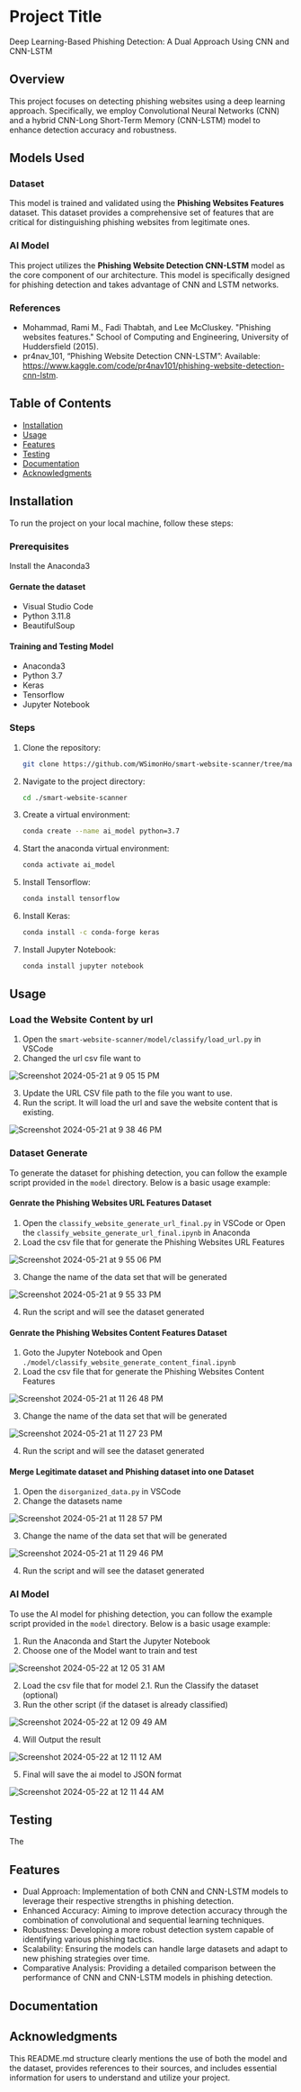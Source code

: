 # Project Title

Deep Learning-Based Phishing Detection: A Dual Approach Using CNN and CNN-LSTM


## Overview
This project focuses on detecting phishing websites using a deep learning approach. Specifically, we employ Convolutional Neural Networks (CNN) and a hybrid CNN-Long Short-Term Memory (CNN-LSTM) model to enhance detection accuracy and robustness.


## Models Used

### Dataset

This model is trained and validated using the **Phishing Websites Features** dataset. This dataset provides a comprehensive set of features that are critical for distinguishing phishing websites from legitimate ones.


### AI Model

This project utilizes the **Phishing Website Detection CNN-LSTM** model as the core component of our architecture. This model is specifically designed for phishing detection and takes advantage of CNN and LSTM networks.


### References
- Mohammad, Rami M., Fadi Thabtah, and Lee McCluskey. "Phishing websites features." School of Computing and Engineering, University of Huddersfield (2015).
- pr4nav_101, “Phishing Website Detection CNN-LSTM”: Available: https://www.kaggle.com/code/pr4nav101/phishing-website-detection-cnn-lstm.


## Table of Contents

- [Installation](#installation)
- [Usage](#usage)
- [Features](#features)
- [Testing](#testing)
- [Documentation](#documentation)
- [Acknowledgments](#acknowledgments)


## Installation

To run the project on your local machine, follow these steps:


### Prerequisites

Install the Anaconda3


#### Gernate the dataset

- Visual Studio Code
- Python 3.11.8
- BeautifulSoup


#### Training and Testing Model

- Anaconda3
- Python 3.7
- Keras
- Tensorflow
- Jupyter Notebook


### Steps

1. Clone the repository:
    ```sh
    git clone https://github.com/WSimonHo/smart-website-scanner/tree/master
    ```
2. Navigate to the project directory:
    ```sh
    cd ./smart-website-scanner
    ```
3. Create a virtual environment:
    ```sh
    conda create --name ai_model python=3.7
    ```
4. Start the anaconda virtual environment:
    ```sh
    conda activate ai_model
    ```
5. Install Tensorflow:
    ```sh
    conda install tensorflow
    ```
6. Install Keras:
    ```sh
    conda install -c conda-forge keras
    ```
7. Install Jupyter Notebook:
    ```sh
    conda install jupyter notebook
    ```


## Usage

### Load the Website Content by url
1. Open the `smart-website-scanner/model/classify/load_url.py` in VSCode
2. Changed the url csv file want to

![Screenshot 2024-05-21 at 9 05 15 PM](https://github.com/WSimonHo/smart-website-scanner/assets/10824488/c27a671d-2c6a-4e46-a42f-553d52295068)

3. Update the URL CSV file path to the file you want to use.
4. Run the script. It will load the url and save the website content that is existing.
   
![Screenshot 2024-05-21 at 9 38 46 PM](https://github.com/WSimonHo/smart-website-scanner/assets/10824488/65d3a6af-e370-435b-9c44-5231e33990b1)


### Dataset Generate

To generate the dataset for phishing detection, you can follow the example script provided in the `model` directory. Below is a basic usage example:

#### Genrate the Phishing Websites URL Features Dataset

1. Open the `classify_website_generate_url_final.py` in VSCode or Open the `classify_website_generate_url_final.ipynb` in Anaconda
2. Load the csv file that for generate the Phishing Websites URL Features
   
![Screenshot 2024-05-21 at 9 55 06 PM](https://github.com/WSimonHo/smart-website-scanner/assets/10824488/482acfad-615f-456f-9dd7-dcfc922aba1e)

3. Change the name of the data set that will be generated
   
![Screenshot 2024-05-21 at 9 55 33 PM](https://github.com/WSimonHo/smart-website-scanner/assets/10824488/1bf241da-ad3d-48c3-8fd2-91c08f35d629)

4. Run the script and will see the dataset generated
   

#### Genrate the Phishing Websites Content Features Dataset

1. Goto the Jupyter Notebook and Open `./model/classify_website_generate_content_final.ipynb`
2. Load the csv file that for generate the Phishing Websites Content Features
   
![Screenshot 2024-05-21 at 11 26 48 PM](https://github.com/WSimonHo/smart-website-scanner/assets/10824488/baec79a0-6f13-4936-8a4a-8d2aae37e4df)

3. Change the name of the data set that will be generated
   
![Screenshot 2024-05-21 at 11 27 23 PM](https://github.com/WSimonHo/smart-website-scanner/assets/10824488/697f3361-a0d3-40d6-a537-4ba0b9cfd1aa)

4. Run the script and will see the dataset generated


#### Merge Legitimate dataset and Phishing dataset into one Dataset

1. Open the `disorganized_data.py` in VSCode
2. Change the datasets name
   
![Screenshot 2024-05-21 at 11 28 57 PM](https://github.com/WSimonHo/smart-website-scanner/assets/10824488/34f61666-147b-43d9-a394-6cb6138f11de)

3. Change the name of the data set that will be generated
   
![Screenshot 2024-05-21 at 11 29 46 PM](https://github.com/WSimonHo/smart-website-scanner/assets/10824488/20e0e01e-ce10-41f4-b083-afb5f64fbd29)

4. Run the script and will see the dataset generated


### AI Model

To use the AI model for phishing detection, you can follow the example script provided in the `model` directory. Below is a basic usage example:

1. Run the Anaconda and Start the Jupyter Notebook
2. Choose one of the Model  want to train and test

![Screenshot 2024-05-22 at 12 05 31 AM](https://github.com/WSimonHo/smart-website-scanner/assets/10824488/001a78b5-4d08-4c6f-8afa-62a0f4a92563)

2. Load the csv file that for model
2.1. Run the Classify the dataset (optional)
3. Run the other script (if the dataset is already classified)
   
![Screenshot 2024-05-22 at 12 09 49 AM](https://github.com/WSimonHo/smart-website-scanner/assets/10824488/a5c2e3b7-b368-41d0-b803-fbfde0edd920)

4. Will Output the result

![Screenshot 2024-05-22 at 12 11 12 AM](https://github.com/WSimonHo/smart-website-scanner/assets/10824488/12b82a24-7bb7-43c7-8ddc-56c83d06ca2b)

5. Final will save the ai model to JSON format
   
![Screenshot 2024-05-22 at 12 11 44 AM](https://github.com/WSimonHo/smart-website-scanner/assets/10824488/1f251c23-4b1b-4ac0-8a42-3477d1e530b0)



## Testing

The



## Features

- Dual Approach: Implementation of both CNN and CNN-LSTM models to leverage their respective strengths in phishing detection.
- Enhanced Accuracy: Aiming to improve detection accuracy through the combination of convolutional and sequential learning techniques.
- Robustness: Developing a more robust detection system capable of identifying various phishing tactics.
- Scalability: Ensuring the models can handle large datasets and adapt to new phishing strategies over time.
- Comparative Analysis: Providing a detailed comparison between the performance of CNN and CNN-LSTM models in phishing detection.


## Documentation


## Acknowledgments

This README.md structure clearly mentions the use of both the model and the dataset, provides references to their sources, and includes essential information for users to understand and utilize your project.
